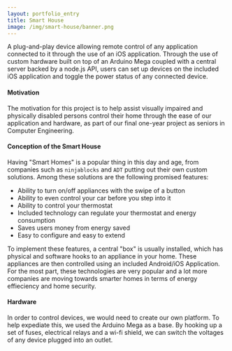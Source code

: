 ```yaml
---
layout: portfolio_entry
title: Smart House
image: /img/smart-house/banner.png
---
```


A plug-and-play device allowing remote control of any application connected to it through the use of an iOS application. Through the use of custom hardware built on top of an Arduino Mega coupled with a central server backed by a node.js API, users can set up devices on the included iOS application and toggle the power status of any connected device.

#### Motivation

The motivation for this project is to help assist visually impaired and physically disabled persons control their home through the ease of our application and hardware, as part of our final one-year project as seniors in Computer Engineering.

#### Conception of the Smart House

Having "Smart Homes" is a popular thing in this day and age, from companies such as `ninjablocks` and `ADT` putting out their own custom solutions. Among these solutions are the following promised features:

* Ability to turn on/off appliances with the swipe of a button
* Ability to even control your car before you step into it
* Ability to control your thermostat
* Included technology can regulate your thermostat and energy consumption
* Saves users money from energy saved
* Easy to configure and easy to extend

To implement these features, a central "box" is usually installed, which has physical and software hooks to an appliance in your home. These appliances are then controlled using an included Android/iOS Application. For the most part, these technologies are very popular and a lot more companies are moving towards smarter homes in terms of energy effieciency and home security.

#### Hardware

In order to control devices, we would need to create our own platform. To help expediate this, we used the Arduino Mega as a base. By hooking up a set of fuses, electrical relays and a wi-fi shield, we can switch the voltages of any device plugged into an outlet. 